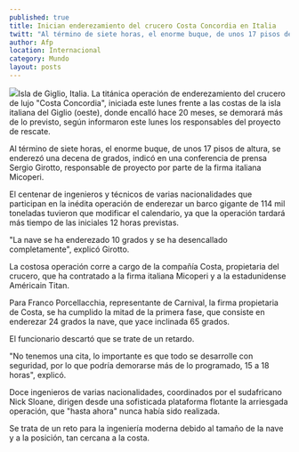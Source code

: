 ```yaml
---
published: true
title: Inician enderezamiento del crucero Costa Concordia en Italia
twitt: "Al término de siete horas, el enorme buque, de unos 17 pisos de altura, se enderezó una decena de grados, indicó en una conferencia de prensa Sergio Girotto, responsable de proyecto"
author: Afp
location: Internacional
category: Mundo
layout: posts
---
```


![](http://i.imgur.com/0x1xUrGm.jpg)Isla de Giglio, Italia. La titánica operación de enderezamiento del crucero de lujo "Costa Concordia", iniciada este lunes frente a las costas de la isla italiana del Giglio (oeste), donde encalló hace 20 meses, se demorará más de lo previsto, según informaron este lunes los responsables del proyecto de rescate.

Al término de siete horas, el enorme buque, de unos 17 pisos de altura, se enderezó una decena de grados, indicó en una conferencia de prensa Sergio Girotto, responsable de proyecto por parte de la firma italiana Micoperi.

El centenar de ingenieros y técnicos de varias nacionalidades que participan en la inédita operación de enderezar un barco gigante de 114 mil toneladas tuvieron que modificar el calendario, ya que la operación tardará más tiempo de las iniciales 12 horas previstas.

"La nave se ha enderezado 10 grados y se ha desencallado completamente", explicó Girotto.

La costosa operación corre a cargo de la compañía Costa, propietaria del crucero, que ha contratado a la firma italiana Micoperi y a la estadunidense Américain Titan.

Para Franco Porcellacchia, representante de Carnival, la firma propietaria de Costa, se ha cumplido la mitad de la primera fase, que consiste en enderezar 24 grados la nave, que yace inclinada 65 grados.

El funcionario descartó que se trate de un retardo.

"No tenemos una cita, lo importante es que todo se desarrolle con seguridad, por lo que podría demorarse más de lo programado, 15 a 18 horas", explicó.

Doce ingenieros de varias nacionalidades, coordinados por el sudafricano Nick Sloane, dirigen desde una sofisticada plataforma flotante la arriesgada operación, que "hasta ahora" nunca había sido realizada.

Se trata de un reto para la ingeniería moderna debido al tamaño de la nave y a la posición, tan cercana a la costa.
